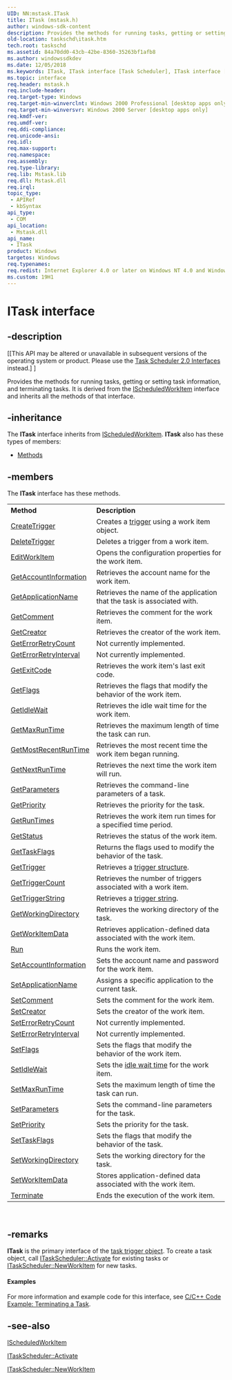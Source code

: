 ```yaml
---
UID: NN:mstask.ITask
title: ITask (mstask.h)
author: windows-sdk-content
description: Provides the methods for running tasks, getting or setting task information, and terminating tasks. It is derived from the IScheduledWorkItem interface and inherits all the methods of that interface.
old-location: taskschd\itask.htm
tech.root: taskschd
ms.assetid: 84a70dd0-43cb-42be-8360-35263bf1afb8
ms.author: windowssdkdev
ms.date: 12/05/2018
ms.keywords: ITask, ITask interface [Task Scheduler], ITask interface [Task Scheduler],described, _msb_itask, mstask/ITask, taskschd.itask
ms.topic: interface
req.header: mstask.h
req.include-header: 
req.target-type: Windows
req.target-min-winverclnt: Windows 2000 Professional [desktop apps only]
req.target-min-winversvr: Windows 2000 Server [desktop apps only]
req.kmdf-ver: 
req.umdf-ver: 
req.ddi-compliance: 
req.unicode-ansi: 
req.idl: 
req.max-support: 
req.namespace: 
req.assembly: 
req.type-library: 
req.lib: Mstask.lib
req.dll: Mstask.dll
req.irql: 
topic_type:
 - APIRef
 - kbSyntax
api_type:
 - COM
api_location:
 - Mstask.dll
api_name:
 - ITask
product: Windows
targetos: Windows
req.typenames: 
req.redist: Internet Explorer 4.0 or later on Windows NT 4.0 and Windows 95
ms.custom: 19H1
---
```


# ITask interface


## -description


<p class="CCE_Message">[[This API may be altered or unavailable in subsequent versions of the operating system or product. Please use the <a href="https://msdn.microsoft.com/67ed58e1-e54c-4c02-a6c4-d9ab8dc0f83e">Task Scheduler 2.0 Interfaces</a> instead.] ]

Provides the methods for running tasks, getting or setting task information, and terminating tasks. It is derived from the 
<a href="https://msdn.microsoft.com/e668833a-094d-4504-90a0-87912a6a53c2">IScheduledWorkItem</a> interface and inherits all the methods of that interface.


## -inheritance

The <b xmlns:loc="http://microsoft.com/wdcml/l10n">ITask</b> interface inherits from <a href="https://msdn.microsoft.com/e668833a-094d-4504-90a0-87912a6a53c2">IScheduledWorkItem</a>. <b>ITask</b> also has these types of members:
<ul>
<li><a href="https://docs.microsoft.com/">Methods</a></li>
</ul>

## -members

The <b>ITask</b> interface has these methods.
<table class="members" id="memberListMethods">
<tr>
<th align="left" width="37%">Method</th>
<th align="left" width="63%">Description</th>
</tr>
<tr data="declared;">
<td align="left" width="37%">
<a href="https://msdn.microsoft.com/ff8c9c3b-697f-42f0-a5b5-6194e4c89096">CreateTrigger</a>
</td>
<td align="left" width="63%">
Creates a <a href="https://msdn.microsoft.com/en-us/library/Aa382533(v=VS.85).aspx">trigger</a> using a work item object.

</td>
</tr>
<tr data="declared;">
<td align="left" width="37%">
<a href="https://msdn.microsoft.com/418e16d3-67ee-4b77-a7a9-67e722619d80">DeleteTrigger</a>
</td>
<td align="left" width="63%">
Deletes a trigger from a work item.

</td>
</tr>
<tr data="declared;">
<td align="left" width="37%">
<a href="https://msdn.microsoft.com/3b0b335a-4386-4726-8758-ef5944cb5dfe">EditWorkItem</a>
</td>
<td align="left" width="63%">
Opens the configuration properties for the work item.

</td>
</tr>
<tr data="declared;">
<td align="left" width="37%">
<a href="https://msdn.microsoft.com/d5f279ac-bf03-4af5-9bad-58eadaba0ca1">GetAccountInformation</a>
</td>
<td align="left" width="63%">
Retrieves the account name for the work item.

</td>
</tr>
<tr data="declared;">
<td align="left" width="37%">
<a href="https://msdn.microsoft.com/79a8c324-1191-412b-be2b-eb5935337925">GetApplicationName</a>
</td>
<td align="left" width="63%">
Retrieves the name of the application that the task is associated with.

</td>
</tr>
<tr data="declared;">
<td align="left" width="37%">
<a href="https://msdn.microsoft.com/49bfd451-8100-40e1-9727-e54c5478b415">GetComment</a>
</td>
<td align="left" width="63%">
Retrieves the comment for the work item.

</td>
</tr>
<tr data="declared;">
<td align="left" width="37%">
<a href="https://msdn.microsoft.com/25bbb200-3418-4ca9-87a5-5db537baceee">GetCreator</a>
</td>
<td align="left" width="63%">
Retrieves the creator of the work item.

</td>
</tr>
<tr data="declared;">
<td align="left" width="37%">
<a href="https://msdn.microsoft.com/f9935325-124b-4c21-be9c-e9d48fb69791">GetErrorRetryCount</a>
</td>
<td align="left" width="63%">
Not currently implemented.

</td>
</tr>
<tr data="declared;">
<td align="left" width="37%">
<a href="https://msdn.microsoft.com/e3ace124-cb02-4d4f-9d6c-18d0d99d64bf">GetErrorRetryInterval</a>
</td>
<td align="left" width="63%">
Not currently implemented.

</td>
</tr>
<tr data="declared;">
<td align="left" width="37%">
<a href="https://msdn.microsoft.com/857d8b84-2ccf-4888-8aea-869ba70d3f64">GetExitCode</a>
</td>
<td align="left" width="63%">
Retrieves the work item's last exit code.

</td>
</tr>
<tr data="declared;">
<td align="left" width="37%">
<a href="https://msdn.microsoft.com/0fe3c184-2689-44de-b60f-92d31eaa5285">GetFlags</a>
</td>
<td align="left" width="63%">
Retrieves the flags that modify the behavior of the work item.

</td>
</tr>
<tr data="declared;">
<td align="left" width="37%">
<a href="https://msdn.microsoft.com/72d53691-f2ea-4a20-8e85-f9db81f830cd">GetIdleWait</a>
</td>
<td align="left" width="63%">
Retrieves the idle wait time for the work item.

</td>
</tr>
<tr data="declared;">
<td align="left" width="37%">
<a href="https://msdn.microsoft.com/a9f27929-d304-4696-bb36-0c0a34c71388">GetMaxRunTime</a>
</td>
<td align="left" width="63%">
Retrieves the maximum length of time the task can run.

</td>
</tr>
<tr data="declared;">
<td align="left" width="37%">
<a href="https://msdn.microsoft.com/38872c60-7d2b-4bfc-b771-98950ab8f40c">GetMostRecentRunTime</a>
</td>
<td align="left" width="63%">
Retrieves the most recent time the work item began running.

</td>
</tr>
<tr data="declared;">
<td align="left" width="37%">
<a href="https://msdn.microsoft.com/a53700f7-0e2c-413f-b7b3-64aa2e970f11">GetNextRunTime</a>
</td>
<td align="left" width="63%">
Retrieves the next time the work item will run.

</td>
</tr>
<tr data="declared;">
<td align="left" width="37%">
<a href="https://msdn.microsoft.com/f59118d6-b430-4fcd-9c78-e6b5a65c151a">GetParameters</a>
</td>
<td align="left" width="63%">
Retrieves the command-line parameters of a task.

</td>
</tr>
<tr data="declared;">
<td align="left" width="37%">
<a href="https://msdn.microsoft.com/4ace8ab8-e629-4cf9-9bdf-416b2f67c4cd">GetPriority</a>
</td>
<td align="left" width="63%">
Retrieves the priority for the task.

</td>
</tr>
<tr data="declared;">
<td align="left" width="37%">
<a href="https://msdn.microsoft.com/4fd9f5dc-b237-46a6-96c0-0e4b3accd6e5">GetRunTimes</a>
</td>
<td align="left" width="63%">
Retrieves the work item run times for a specified time period.

</td>
</tr>
<tr data="declared;">
<td align="left" width="37%">
<a href="https://msdn.microsoft.com/fb0bc52c-ae50-4c14-864d-099f2903adfb">GetStatus</a>
</td>
<td align="left" width="63%">
Retrieves the status of the work item.

</td>
</tr>
<tr data="declared;">
<td align="left" width="37%">
<a href="https://msdn.microsoft.com/fd919375-c903-45eb-a8f4-45baf5b42203">GetTaskFlags</a>
</td>
<td align="left" width="63%">
Returns the flags used to modify the behavior of the task.

</td>
</tr>
<tr data="declared;">
<td align="left" width="37%">
<a href="https://msdn.microsoft.com/f99b342c-9233-43e3-93f1-88586e975608">GetTrigger</a>
</td>
<td align="left" width="63%">
Retrieves a <a href="https://msdn.microsoft.com/en-us/library/Aa382533(v=VS.85).aspx">trigger structure</a>.

</td>
</tr>
<tr data="declared;">
<td align="left" width="37%">
<a href="https://msdn.microsoft.com/db1c98db-c4c1-45af-baba-097ee8dc6abf">GetTriggerCount</a>
</td>
<td align="left" width="63%">
Retrieves the number of triggers associated with a work item.

</td>
</tr>
<tr data="declared;">
<td align="left" width="37%">
<a href="https://msdn.microsoft.com/5e342807-4796-449b-b490-815ce57f4d8f">GetTriggerString</a>
</td>
<td align="left" width="63%">
Retrieves a <a href="https://msdn.microsoft.com/en-us/library/Aa382533(v=VS.85).aspx">trigger string</a>.

</td>
</tr>
<tr data="declared;">
<td align="left" width="37%">
<a href="https://msdn.microsoft.com/737259f6-63d3-43f1-83a7-a10c95aff0e1">GetWorkingDirectory</a>
</td>
<td align="left" width="63%">
Retrieves the working directory of the task.

</td>
</tr>
<tr data="declared;">
<td align="left" width="37%">
<a href="https://msdn.microsoft.com/1b37c412-80ed-44fb-8b3a-b142a9669080">GetWorkItemData</a>
</td>
<td align="left" width="63%">
Retrieves application-defined data associated with the work item.

</td>
</tr>
<tr data="declared;">
<td align="left" width="37%">
<a href="https://msdn.microsoft.com/f533fcf6-8ece-442f-b6d5-3702321db9e9">Run</a>
</td>
<td align="left" width="63%">
Runs the work item.

</td>
</tr>
<tr data="declared;">
<td align="left" width="37%">
<a href="https://msdn.microsoft.com/fae1299f-2f3f-48cf-91d9-1057ce62172b">SetAccountInformation</a>
</td>
<td align="left" width="63%">
Sets the account name and password for the work item.

</td>
</tr>
<tr data="declared;">
<td align="left" width="37%">
<a href="https://msdn.microsoft.com/0bec25a9-e653-48b5-be41-8f513169fc8c">SetApplicationName</a>
</td>
<td align="left" width="63%">
Assigns a specific application to the current task.

</td>
</tr>
<tr data="declared;">
<td align="left" width="37%">
<a href="https://msdn.microsoft.com/c6017aa1-8860-454c-a402-becbc1a4ee5c">SetComment</a>
</td>
<td align="left" width="63%">
Sets the comment for the work item.

</td>
</tr>
<tr data="declared;">
<td align="left" width="37%">
<a href="https://msdn.microsoft.com/e15c6aba-79f7-407f-81d1-b7ec404c68f9">SetCreator</a>
</td>
<td align="left" width="63%">
Sets the creator of the work item.

</td>
</tr>
<tr data="declared;">
<td align="left" width="37%">
<a href="https://msdn.microsoft.com/f2c5bafb-a792-4653-87ab-677daec9b10f">SetErrorRetryCount</a>
</td>
<td align="left" width="63%">
Not currently implemented.

</td>
</tr>
<tr data="declared;">
<td align="left" width="37%">
<a href="https://msdn.microsoft.com/e5923d76-50d0-4d1c-9d80-0b7cbd8ee3d7">SetErrorRetryInterval</a>
</td>
<td align="left" width="63%">
Not currently implemented.

</td>
</tr>
<tr data="declared;">
<td align="left" width="37%">
<a href="https://msdn.microsoft.com/640ba3c7-ed9d-4c4c-82fd-34fc777172c2">SetFlags</a>
</td>
<td align="left" width="63%">
Sets the flags that modify the behavior of the work item.

</td>
</tr>
<tr data="declared;">
<td align="left" width="37%">
<a href="https://msdn.microsoft.com/f7ad639a-4094-4621-9add-b89958c0bda4">SetIdleWait</a>
</td>
<td align="left" width="63%">
Sets the <a href="https://msdn.microsoft.com/en-us/library/Aa446894(v=VS.85).aspx">idle wait time</a> for the work item.

</td>
</tr>
<tr data="declared;">
<td align="left" width="37%">
<a href="https://msdn.microsoft.com/fb9012c6-be41-4ec6-bb1a-73bd7896738f">SetMaxRunTime</a>
</td>
<td align="left" width="63%">
Sets the maximum length of time the task can run.

</td>
</tr>
<tr data="declared;">
<td align="left" width="37%">
<a href="https://msdn.microsoft.com/094dcd8f-35aa-4300-b58d-c846bca1c88c">SetParameters</a>
</td>
<td align="left" width="63%">
Sets the command-line parameters for the task.

</td>
</tr>
<tr data="declared;">
<td align="left" width="37%">
<a href="https://msdn.microsoft.com/f72e5fb8-761e-41bd-be64-b886ebc2c1e5">SetPriority</a>
</td>
<td align="left" width="63%">
Sets the priority for the task.

</td>
</tr>
<tr data="declared;">
<td align="left" width="37%">
<a href="https://msdn.microsoft.com/32231145-241a-46ff-9c49-94f5bf7cc532">SetTaskFlags</a>
</td>
<td align="left" width="63%">
Sets the flags that modify the behavior of the task.

</td>
</tr>
<tr data="declared;">
<td align="left" width="37%">
<a href="https://msdn.microsoft.com/df12d899-c254-4bbf-a49f-d89a2fcb0e28">SetWorkingDirectory</a>
</td>
<td align="left" width="63%">
Sets the working directory for the task.

</td>
</tr>
<tr data="declared;">
<td align="left" width="37%">
<a href="https://msdn.microsoft.com/9135b37a-d9f8-4bee-a851-9daca6dc733c">SetWorkItemData</a>
</td>
<td align="left" width="63%">
Stores application-defined data associated with the work item.

</td>
</tr>
<tr data="declared;">
<td align="left" width="37%">
<a href="https://msdn.microsoft.com/8ea2144b-4f51-41db-8eaf-50da83967ea5">Terminate</a>
</td>
<td align="left" width="63%">
Ends the execution of the work item.

</td>
</tr>
</table> 


## -remarks



<b>ITask</b> is the primary interface of the <a href="https://msdn.microsoft.com/en-us/library/Aa382533(v=VS.85).aspx">task trigger object</a>. To create a task object, call 
<a href="https://msdn.microsoft.com/27391e34-8632-4ab5-9d6e-d2fde7942f80">ITaskScheduler::Activate</a> for existing tasks or 
<a href="https://msdn.microsoft.com/1fbd65ae-0b54-4175-bf26-4226b1aabdc1">ITaskScheduler::NewWorkItem</a> for new tasks.


#### Examples

For more information and example code for this interface, see <a href="https://msdn.microsoft.com/2131b966-6179-4a80-a3f1-ebb8967a7a90">C/C++ Code Example: Terminating a Task</a>.

<div class="code"></div>



## -see-also




<a href="https://msdn.microsoft.com/e668833a-094d-4504-90a0-87912a6a53c2">IScheduledWorkItem</a>



<a href="https://msdn.microsoft.com/27391e34-8632-4ab5-9d6e-d2fde7942f80">ITaskScheduler::Activate</a>



<a href="https://msdn.microsoft.com/1fbd65ae-0b54-4175-bf26-4226b1aabdc1">ITaskScheduler::NewWorkItem</a>
 

 

